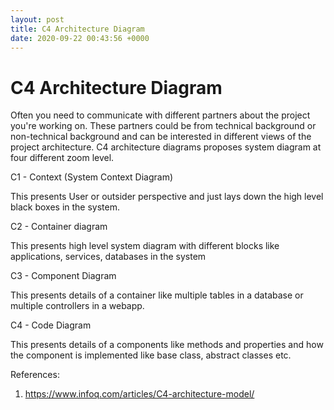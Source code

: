 ```yaml
---
layout: post
title: C4 Architecture Diagram
date: 2020-09-22 00:43:56 +0000
---
```


# C4 Architecture Diagram

Often you need to communicate with different partners about the project you're working on. These partners could be from technical background or non-technical background and can be interested in different views of the project architecture. C4 architecture diagrams proposes system diagram at four different zoom level.

C1 - Context (System Context Diagram)

This presents User or outsider perspective and just lays down the high level black boxes in the system.

C2 - Container diagram

This presents high level system diagram with different blocks like applications, services, databases in the system

C3 - Component Diagram

This presents details of a container like multiple tables in a database or multiple controllers in a webapp.

C4 - Code Diagram

This presents details of a components like  methods and properties and how the component is implemented like base class, abstract classes etc.

References:
1. https://www.infoq.com/articles/C4-architecture-model/